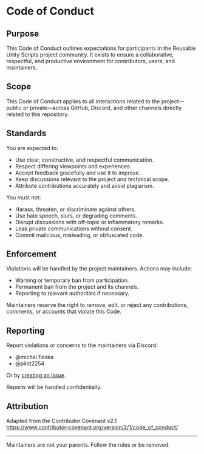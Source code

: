 # Code of Conduct

## Purpose

This Code of Conduct outlines expectations for participants in the Reusable Unity Scripts project community. It exists to ensure a collaborative, respectful, and productive environment for contributors, users, and maintainers.

## Scope

This Code of Conduct applies to all interactions related to the project—public or private—across GitHub, Discord, and other channels directly related to this repository.

## Standards

You are expected to:

- Use clear, constructive, and respectful communication.
- Respect differing viewpoints and experiences.
- Accept feedback gracefully and use it to improve.
- Keep discussions relevant to the project and technical scope.
- Attribute contributions accurately and avoid plagiarism.

You must not:

- Harass, threaten, or discriminate against others.
- Use hate speech, slurs, or degrading comments.
- Disrupt discussions with off-topic or inflammatory remarks.
- Leak private communications without consent.
- Commit malicious, misleading, or obfuscated code.

## Enforcement

Violations will be handled by the project maintainers. Actions may include:

- Warning or temporary ban from participation.
- Permanent ban from the project and its channels.
- Reporting to relevant authorities if necessary.

Maintainers reserve the right to remove, edit, or reject any contributions, comments, or accounts that violate this Code.

## Reporting

Report violations or concerns to the maintainers via Discord:

- @michal.flaska  
- @pilot2254  

Or by [creating an issue](https://github.com/pilot2254/reusable-unity-scripts/issues/new/choose).

Reports will be handled confidentially.

## Attribution

Adapted from the Contributor Covenant v2.1  
https://www.contributor-covenant.org/version/2/1/code_of_conduct/

---

Maintainers are not your parents. Follow the rules or be removed.
